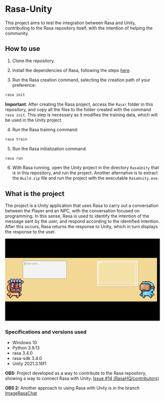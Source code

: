 # Rasa-Unity

This project aims to test the integration between Rasa and Unity, contributing to the Rasa repository itself, with the intention of helping the community.

## How to use

1. Clone the repository.

2. Install the dependencies of Rasa, following the steps [here](https://rasa.com/docs/rasa/installation/installing-rasa-open-source).

3. Run the Rasa creation command, selecting the creation path of your preference:

```bash
rasa init
```

**Important**: After creating the Rasa project, access the `Rasa\` folder in this repository, and copy all the files to the folder created with the command `rasa init`. This step is necessary as it modifies the training data, which will be used in the Unity project.

4. Run the Rasa training command:

```bash
rasa train
```

5. Run the Rasa initialization command:

```bash
rasa run
```

6. With Rasa running, open the Unity project in the directory `RasaUnity` that is in this repository, and run the project. Another alternative is to extract the `Build.zip` file and run the project with the executable `RasaUnity.exe`.


## What is the project

The project is a Unity application that uses Rasa to carry out a conversation between the Player and an NPC, with the conversation focused on programming. In this sense, Rasa is used to identify the intention of the message sent by the user, and respond according to the identified intention. After this occurs,
Rasa returns the response to Unity, which in turn displays the response to the user.

![imagem](assets/UnityRasa.gif)


### Specifications and versions used

- Windows 10
- Python 3.9.13
- rasa 3.4.0
- rasa-sdk 3.4.0
- Unity 2021.3.16f1


**OBS:** Project developed as a way to contribute to the Rasa repository, showing a way to connect Rasa with Unity. [Issue #14 (RasaHQ/contributors)](https://github.com/RasaHQ/contributors/issues/14)


**OBS 2:** Another approach to using Rasa with Unity is in the branch [ImageRasaChat](https://github.com/IanFPFerreira/Rasa-Unity/tree/ImageRasaChat)